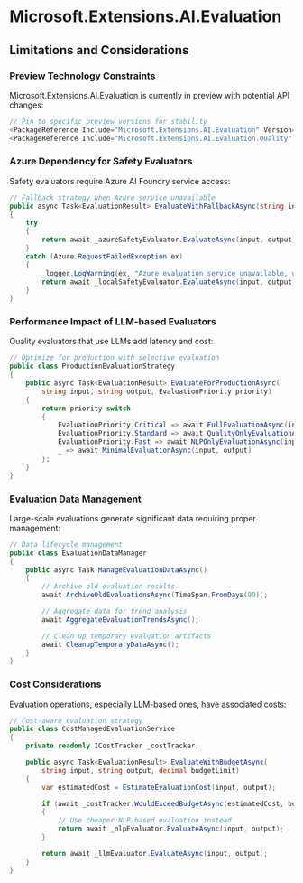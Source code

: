 # Microsoft.Extensions.AI.Evaluation
## Limitations and Considerations
### Preview Technology Constraints

Microsoft.Extensions.AI.Evaluation is currently in preview with potential API changes:

```csharp
// Pin to specific preview versions for stability
<PackageReference Include="Microsoft.Extensions.AI.Evaluation" Version="9.8.0" />
<PackageReference Include="Microsoft.Extensions.AI.Evaluation.Quality" Version="9.6.0" />
```

### Azure Dependency for Safety Evaluators

Safety evaluators require Azure AI Foundry service access:

```csharp
// Fallback strategy when Azure service unavailable
public async Task<EvaluationResult> EvaluateWithFallbackAsync(string input, string output)
{
    try
    {
        return await _azureSafetyEvaluator.EvaluateAsync(input, output);
    }
    catch (Azure.RequestFailedException ex)
    {
        _logger.LogWarning(ex, "Azure evaluation service unavailable, using local fallback");
        return await _localSafetyEvaluator.EvaluateAsync(input, output);
    }
}
```

### Performance Impact of LLM-based Evaluators

Quality evaluators that use LLMs add latency and cost:

```csharp
// Optimize for production with selective evaluation
public class ProductionEvaluationStrategy
{
    public async Task<EvaluationResult> EvaluateForProductionAsync(
        string input, string output, EvaluationPriority priority)
    {
        return priority switch
        {
            EvaluationPriority.Critical => await FullEvaluationAsync(input, output),
            EvaluationPriority.Standard => await QualityOnlyEvaluationAsync(input, output),
            EvaluationPriority.Fast => await NLPOnlyEvaluationAsync(input, output),
            _ => await MinimalEvaluationAsync(input, output)
        };
    }
}
```

### Evaluation Data Management

Large-scale evaluations generate significant data requiring proper management:

```csharp
// Data lifecycle management
public class EvaluationDataManager
{
    public async Task ManageEvaluationDataAsync()
    {
        // Archive old evaluation results
        await ArchiveOldEvaluationsAsync(TimeSpan.FromDays(90));

        // Aggregate data for trend analysis
        await AggregateEvaluationTrendsAsync();

        // Clean up temporary evaluation artifacts
        await CleanupTemporaryDataAsync();
    }
}
```

### Cost Considerations

Evaluation operations, especially LLM-based ones, have associated costs:

```csharp
// Cost-aware evaluation strategy
public class CostManagedEvaluationService
{
    private readonly ICostTracker _costTracker;

    public async Task<EvaluationResult> EvaluateWithBudgetAsync(
        string input, string output, decimal budgetLimit)
    {
        var estimatedCost = EstimateEvaluationCost(input, output);

        if (await _costTracker.WouldExceedBudgetAsync(estimatedCost, budgetLimit))
        {
            // Use cheaper NLP-based evaluation instead
            return await _nlpEvaluator.EvaluateAsync(input, output);
        }

        return await _llmEvaluator.EvaluateAsync(input, output);
    }
}
```
